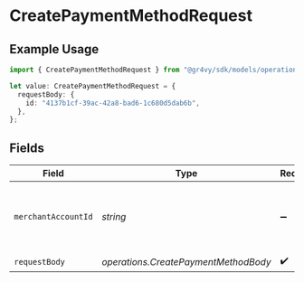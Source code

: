# CreatePaymentMethodRequest

## Example Usage

```typescript
import { CreatePaymentMethodRequest } from "@gr4vy/sdk/models/operations";

let value: CreatePaymentMethodRequest = {
  requestBody: {
    id: "4137b1cf-39ac-42a8-bad6-1c680d5dab6b",
  },
};
```

## Fields

| Field                                                   | Type                                                    | Required                                                | Description                                             |
| ------------------------------------------------------- | ------------------------------------------------------- | ------------------------------------------------------- | ------------------------------------------------------- |
| `merchantAccountId`                                     | *string*                                                | :heavy_minus_sign:                                      | The ID of the merchant account to use for this request. |
| `requestBody`                                           | *operations.CreatePaymentMethodBody*                    | :heavy_check_mark:                                      | N/A                                                     |